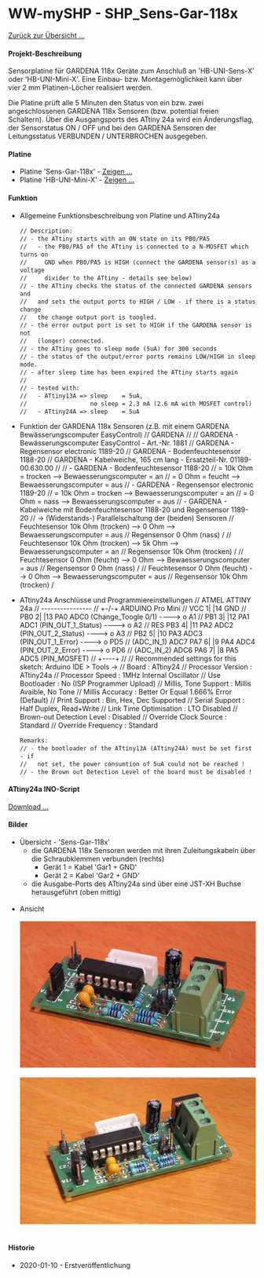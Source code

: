 # WW-mySHP - SHP_Sens-Gar-118x

[Zurück zur Übersicht ...](../README.md)

#### Projekt-Beschreibung

Sensorplatine für GARDENA 118x Geräte zum Anschluß an 'HB-UNI-Sens-X' oder 'HB-UNI-Mini-X'. Eine Einbau- bzw. Montagemöglichkeit kann über vier 2 mm Platinen-Löcher realisiert werden.

Die Platine prüft alle 5 Minuten den Status von ein bzw. zwei angeschlossenen GARDENA 118x Sensoren (bzw. potential freien Schaltern). Über die Ausgangsports des ATtiny 24a wird ein Änderungsflag, der Sensorstatus ON / OFF und bei den GARDENA Sensoren der Leitungsstatus VERBUNDEN / UNTERBROCHEN ausgegeben.

#### Platine
- Platine 'Sens-Gar-118x' - [Zeigen ...](https://github.com/wolwin/WW-myPCB/blob/master/PCB_Sens-Gar-118x/README.md)
- Platine 'HB-UNI-Mini-X' - [Zeigen ...](https://github.com/wolwin/WW-myPCB/blob/master/PCB_HB-UNI-Mini-X/README.md)

#### Funktion
- Allgemeine Funktionsbeschreibung von Platine und ATtiny24a

      // Description:
      // - the ATtiny starts with an ON state on its PB0/PA5
      //   - the PB0/PA5 of the ATtiny is connected to a N-MOSFET which turns on
      //     GND when PB0/PA5 is HIGH (connect the GARDENA sensor(s) as a voltage
      //     divider to the ATtiny - details see below)
      // - the ATtiny checks the status of the connected GARDENA sensors and
      //   and sets the output ports to HIGH / LOW - if there is a status change
      //   the change output port is toogled.
      // - the error output port is set to HIGH if the GARDENA sensor is not
      //   (longer) connected.
      // - the ATtiny goes to sleep mode (5uA) for 300 seconds
      // - the status of the output/error ports remains LOW/HIGH in sleep mode.
      // - after sleep time has been expired the ATtiny starts again
      //
      // - tested with:
      //   - ATtiny13A => sleep    = 5uA,
      //                  no sleep = 2.3 mA (2.6 mA with MOSFET control)
      //   - ATtiny24A => sleep    = 5uA

- Funktion der GARDENA 118x Sensoren (z.B. mit einem GARDENA Bewässerungscomputer EasyControl)
      // GARDENA
      //
      // GARDENA - Bewässerungscomputer EasyControl - Art.-Nr. 1881
      // GARDENA - Regensensor electronic 1189-20
      // GARDENA - Bodenfeuchtesensor 1188-20
      // GARDENA - Kabelweiche, 165 cm lang - Ersatzteil-Nr. 01189-00.630.00
      //
      // - GARDENA - Bodenfeuchtesensor 1188-20
      //   = 10k Ohm  = trocken   -->  Bewaesserungscomputer = an
      //   =   0 Ohm  = feucht    -->  Bewaesserungscomputer = aus
      // - GARDENA - Regensensor electronic 1189-20
      //   = 10k Ohm  =  trocken  -->  Bewaesserungscomputer = an
      //   =   0 Ohm  =  nass     -->  Bewaesserungscomputer = aus
      // - GARDENA - Kabelweiche mit Bodenfeuchtesensor 1188-20 und Regensensor 1189-20
      //   -> (Widerstands-) Parallelschaltung der (beiden) Sensoren
      //      Feuchtesensor  10k Ohm (trocken) -->    0 Ohm  -->  Bewaesserungscomputer = aus
      //      Regensensor      0 Ohm (nass)    /
      //      Feuchtesensor  10k Ohm (trocken) -->   5k Ohm  -->  Bewaesserungscomputer = an
      //      Regensensor    10k Ohm (trocken) /
      //      Feuchtesensor    0 Ohm (feucht)  -->    0 Ohm  -->  Bewaesserungscomputer = aus
      //      Regensensor      0 Ohm (nass)    /
      //      Feuchtesensor    0 Ohm (feucht)  -->    0 Ohm  -->  Bewaesserungscomputer = aus
      //      Regensensor    10k Ohm (trocken) /


- ATtiny24a Anschlüsse und Programmiereinstellungen
      // ATMEL ATTINY 24a
      // ----------------
      //                        +-\/-+                                   ARDUINO Pro Mini
      //                  VCC  1|    |14  GND
      //                  PB0  2|    |13  PA0 ADC0  (Change_Toogle 0/1)   ----> o A1
      //                  PB1  3|    |12  PA1 ADC1  (PIN_OUT_1_Status)    ----> o A2
      //              RES PB3  4|    |11  PA2 ADC2  (PIN_OUT_2_Status)    ----> o A3
      //                  PB2  5|    |10  PA3 ADC3  (PIN_OUT_1_Error)     ----> o PD5
      // (ADC_IN_1)  ADC7 PA7  6|    |9   PA4 ADC4  (PIN_OUT_2_Error)     ----> o PD6
      // (ADC_IN_2)  ADC6 PA6  7|    |8   PA5 ADC5  (PIN_MOSFET)
      //                        +----+
      //
      // Recommended settings for this sketch: Arduino IDE > Tools ->
      // Board                     :  ATtiny24
      // Processor Version         :  ATtiny24a
      // Processor Speed           :  1MHz Internal Oscillator
      // Use Bootloader            :  No (ISP Programmer Upload)
      // Millis, Tone Support      :  Millis Avaible, No Tone
      // Millis Accuracy           :  Better Or Equal 1.666% Error (Default)
      // Print Support             :  Bin, Hex, Dec Supported
      // Serial Support            :  Half Duplex, Read+Write
      // Link Time Optimisation    :  LTO Disabled
      // Brown-out Detection Level :  Disabled
      // Override Clock Source     :  Standard
      // Override Frequency        :  Standard

      Remarks:
      // - the bootloader of the ATtiny13A (ATtiny24A) must be set first - if  
      //   not set, the power consumtion of 5uA could not be reached !
      // - the Brown out Detection Level of the board must be disabled !


#### ATtiny24a INO-Script
[Download ...](./bin/GARDENA_Sensor_118x_20191228.zip)

#### Bilder
- Übersicht - 'Sens-Gar-118x'
  - die GARDENA 118x Sensoren werden mit ihren Zuleitungskabeln über die Schraubklemmen verbunden (rechts)
    - Gerät 1 = Kabel 'Gar1 + GND'
    - Gerät 2 = Kabel 'Gar2 + GND'
  - die Ausgabe-Ports des ATtiny24a sind über eine JST-XH Buchse herausgeführt (oben mittig)
<br><br>
- Ansicht
<br><br>
![WW-mySHP - Sens-Gar-118x](./img/SHP_Sens-Gar-118x_01.jpg "Sens-Gar-118x")
<br><br>![WW-mySHP - Sens-Gar-118x](./img/SHP_Sens-Gar-118x_02.jpg "Sens-Gar-118x")
<br><br>



#### Historie
- 2020-01-10 - Erstveröffentlichung
